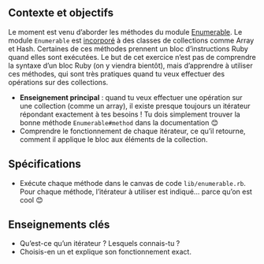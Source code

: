 Contexte et objectifs
---------------------

Le moment est venu d’aborder les méthodes du module [Enumerable](http://ruby-doc.org/core/Enumerable.html). Le module `Enumerable` est [incorporé](http://rubylearning.com/satishtalim/modules_mixins.html) à des classes de collections comme Array et Hash. Certaines de ces méthodes prennent un bloc d’instructions Ruby quand elles sont exécutées. Le but de cet exercice n’est pas de comprendre la syntaxe d’un bloc Ruby (on y viendra bientôt), mais d’apprendre à utiliser ces méthodes, qui sont très pratiques quand tu veux effectuer des opérations sur des collections.

-   **Enseignement principal** : quand tu veux effectuer une opération sur une collection (comme un array), il existe presque toujours un itérateur répondant exactement à tes besoins ! Tu dois simplement trouver la bonne méthode `Enumerable#method` dans la documentation 😊
-   Comprendre le fonctionnement de chaque itérateur, ce qu’il retourne, comment il applique le bloc aux éléments de la collection.

Spécifications
--------------

-   Exécute chaque méthode dans le canvas de code `lib/enumerable.rb`. Pour chaque méthode, l’itérateur à utiliser est indiqué… parce qu’on est cool 😊

Enseignements clés
------------------

-   Qu’est-ce qu’un itérateur ? Lesquels connais-tu ?
-   Choisis-en un et explique son fonctionnement exact.

